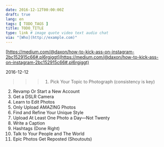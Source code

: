 ```yaml
---
date: 2016-12-12T00:00:00Z
draft: true
lang: en
tags: [ TODO_TAGS ]
title: TODO_TITLE
type: link # image quote video text audio chat
via: "[Who](http://example.com)"
---
```



[https://medium.com/@daxon/how-to-kick-ass-on-instagram-2bc152915c66#.pl6rgjggt](https://medium.com/@daxon/how-to-kick-ass-on-instagram-2bc152915c66#.pl6rgjggt)

2016-12-12
>>>1. Pick Your Topic to Photograph (consistency is key)
2. Revamp Or Start a New Account
3. Get a DSLR Camera
4. Learn to Edit Photos
5. Only Upload AMAZING Photos
6. Find and Refine Your Unique Style
7. Upload At Least One Photo a Day—Not Twenty
8. Write a Caption
9. Hashtags (Done Right)
10. Talk to Your People and The World
11. Epic Photos Get Reposted (Shoutouts)

